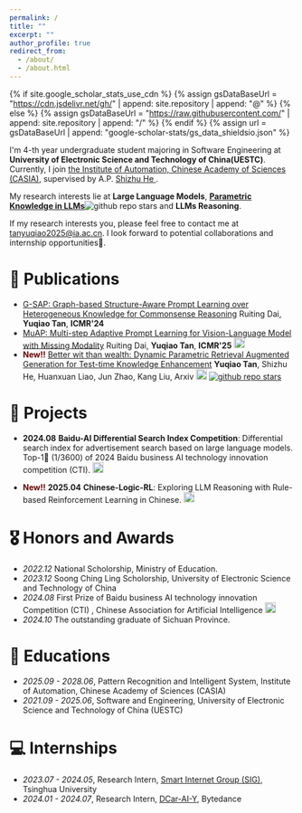 ```yaml
---
permalink: /
title: ""
excerpt: ""
author_profile: true
redirect_from: 
  - /about/
  - /about.html
---
```


{% if site.google_scholar_stats_use_cdn %}
{% assign gsDataBaseUrl = "https://cdn.jsdelivr.net/gh/" | append: site.repository | append: "@" %}
{% else %}
{% assign gsDataBaseUrl = "https://raw.githubusercontent.com/" | append: site.repository | append: "/" %}
{% endif %}
{% assign url = gsDataBaseUrl | append: "google-scholar-stats/gs_data_shieldsio.json" %}

<span class='anchor' id='about-me'></span>

I'm 4-th year undergraduate student majoring in Software Engineering at **University of Electronic Science and Technology of China(UESTC)**. Currently, I join <a href="http://www.ia.cas.cn/">the Institute of Automation, Chinese Academy of Sciences (CASIA)</a>, supervised by A.P. <a href="https://heshizhu.github.io/">Shizhu He </a>.

My research interests lie at **Large Language Models**, **[Parametric Knowledge in LLMs](https://github.com/Trae1ounG/Awesome-Parametric-Knowledge-in-LLMs)**![github repo stars](https://img.shields.io/github/stars/Trae1ounG/Awesome-Parametric-Knowledge-in-LLMs) and **LLMs Reasoning**. 

If my research interests you, please feel free to contact me at tanyuqiao2025@ia.ac.cn. I look forward to potential collaborations and internship opportunities🤗.



# 📝 Publications 



- [G-SAP: Graph-based Structure-Aware Prompt Learning over Heterogeneous Knowledge for Commonsense Reasoning](https://dl.acm.org/doi/abs/10.1145/3652583.3658040) Ruiting Dai, **Yuqiao Tan**, **ICMR'24**
- [MuAP: Multi-step Adaptive Prompt Learning for Vision-Language Model with Missing Modality](https://arxiv.org/abs/2409.04693) Ruiting Dai, **Yuqiao Tan**, **ICMR'25** <a target="_self" href="https://github.com/Trae1ounG/RobustPT"> <img style="height:14pt" src="https://img.shields.io/badge/-MuAP-black?style=flat&logo=github"></a>
- **<font color="#660000">New!!</font>** [Better wit than wealth: Dynamic Parametric Retrieval Augmented Generation for Test-time Knowledge Enhancement](https://arxiv.org/abs/2503.23895) **Yuqiao Tan**, Shizhu He, Huanxuan Liao, Jun Zhao, Kang Liu, Arxiv   <a target="_self" href="https://github.com/Trae1ounG/DyPRAG"> <img style="height:14pt" src="https://img.shields.io/badge/-DyPRAG-black?style=flat&logo=github"></a> [![github repo stars](https://img.shields.io/github/stars/Trae1ounG/DyPRAG)](https://github.com/Trae1ounG/DyPRAG)

# 🤖 Projects
- **2024.08** **Baidu-AI Differential Search Index Competition**: Differential search index for advertisement search based on large language models. Top-1🥇 (1/3600) of 2024 Baidu business AI technology innovation competition (CTI). <a target="_self" href="https://github.com/Trae1ounG/2024-BaiduAI-LLM-DSI"> <img style="height:14pt" src="https://img.shields.io/badge/-BaiduAI-black?style=flat&logo=github"></a>
 <!-- ![github repo stars](https://img.shields.io/github/stars/Trae1ounG/2024-BaiduAI-LLM-DSI) -->
- **<font color="#660000">New!!</font>** **2025.04** **Chinese-Logic-RL**: Exploring LLM Reasoning with Rule-based Reinforcement Learning in Chinese. <a target="_self" href="https://github.com/Trae1ounG/Chinese-Logic-RL"> <img style="height:14pt" src="https://img.shields.io/badge/-Chinese_Logic_RL-black?style=flat&logo=github"></a>

# 🎖 Honors and Awards
- *2022.12* National Scholorship, Ministry of Education.
- *2023.12* Soong Ching Ling Scholorship, University of Electronic Science and Technology of China
- *2024.08* First Prize of Baidu business AI technology innovation Competition (CTI) , Chinese Association for Artificial Intelligence  <a target="_self" href="https://baijiahao.baidu.com/s?id=1808718087282135583&wfr=spider&for=pc&searchword=2024%E7%99%BE%E5%BA%A6%E6%90%9C%E7%B4%A2%E5%88%9B%E6%96%B0%E5%A4%A7%E8%B5%9B&sShare=2"> <img style="height:14pt" src="https://img.shields.io/badge/-Report-black?style=flat&logo=google"></a>
- *2024.10* The outstanding graduate of Sichuan Province.

# 📖 Educations
- *2025.09 - 2028.06*, Pattern Recognition and Intelligent System, Institute of Automation, Chinese Academy of Sciences (CASIA)
- *2021.09 - 2025.06*, Software and Engineering, University of Electronic Science and Technology of China (UESTC)


# 💻 Internships
- *2023.07 - 2024.05*, Research Intern, <a href="https://smartinternet.group/">Smart Internet Group (SIG)</a>, Tsinghua University
- *2024.01 - 2024.07*, Research Intern, <a href="https://www.dongchedi.com/">DCar-AI-Y</a>, Bytedance

<script type='text/javascript' id='clstr_globe' src='//cdn.clustrmaps.com/map_v2.js?cl=44b8d4&w=300&t=tt&d=Hsk2NMI2XogzrZh85JdligEVrhjt4kMfJHMdGbrrpJQ&cmn=3a61cc&cmo=53ffe3&co=343269'></script>